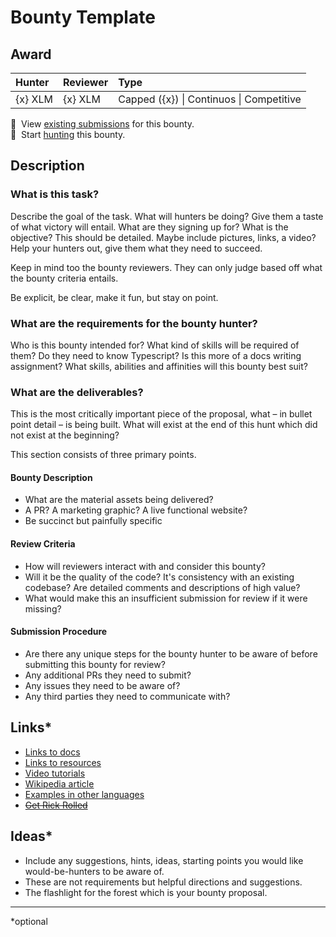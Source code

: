 # Bounty Template

## Award
| Hunter | Reviewer | Type
| :- | :- | :-
| {x} XLM | {x} XLM | Capped ({x}) \| Continuos \| Competitive

[//]: # (make sure to replace the file-name placeholders `BOUNTY_FILE_NAME_NO_EXTENSION` and `BOUNTY_FILE_NAME_WITH_EXTENSION` in the next two lines with the actual bounty filename)
📜&nbsp; View [existing submissions](https://github.com/tyvdh/stellar-quest-bounties/issues?q=is%3Aissue+label%3A%3CBOUNTY_FILE_NAME_NO_EXTENSION%3E) for this bounty. \
🔵&nbsp; Start [hunting](https://github.com/tyvdh/stellar-quest-bounties/issues/new?assignees=&labels=&template=begin-the-hunt.yml&link=https://github.com/tyvdh/stellar-quest-bounties/blob/main/bounties/level-%3CLEVEL%3E/%3CBOUNTY_FILE_NAME_WITH_EXTENSION%3E) this bounty.

## Description

### What is this task?

Describe the goal of the task. What will hunters be doing? Give them a taste of what victory will entail. What are they signing up for? What is the objective? This should be detailed. Maybe include pictures, links, a video? Help your hunters out, give them what they need to succeed.

Keep in mind too the bounty reviewers. They can only judge based off what the bounty criteria entails. 

Be explicit, be clear, make it fun, but stay on point.

### What are the requirements for the bounty hunter?

Who is this bounty intended for? What kind of skills will be required of them? Do they need to know Typescript? Is this more of a docs writing assignment? What skills, abilities and affinities will this bounty best suit?

### What are the deliverables?

This is the most critically important piece of the proposal, what – in bullet point detail – is being built. What will exist at the end of this hunt which did not exist at the beginning?

This section consists of three primary points.

#### Bounty Description
  - What are the material assets being delivered?
  - A PR? A marketing graphic? A live functional website?
  - Be succinct but painfully specific

#### Review Criteria
  - How will reviewers interact with and consider this bounty?
  - Will it be the quality of the code? It's consistency with an existing codebase? Are detailed comments and descriptions of high value?
  - What would make this an insufficient submission for review if it were missing?
  
#### Submission Procedure
  - Are there any unique steps for the bounty hunter to be aware of before submitting this bounty for review?
  - Any additional PRs they need to submit?
  - Any issues they need to be aware of?
  - Any third parties they need to communicate with?

## Links*
- [Links to docs](#)
- [Links to resources](#)
- [Video tutorials](#)
- [Wikipedia article](#)
- [Examples in other languages](#)
- [~~Get Rick Rolled~~](https://youtu.be/dQw4w9WgXcQ)

## Ideas*
- Include any suggestions, hints, ideas, starting points you would like would-be-hunters to be aware of. 
- These are not requirements but helpful directions and suggestions. 
- The flashlight for the forest which is your bounty proposal.

---

\*optional
